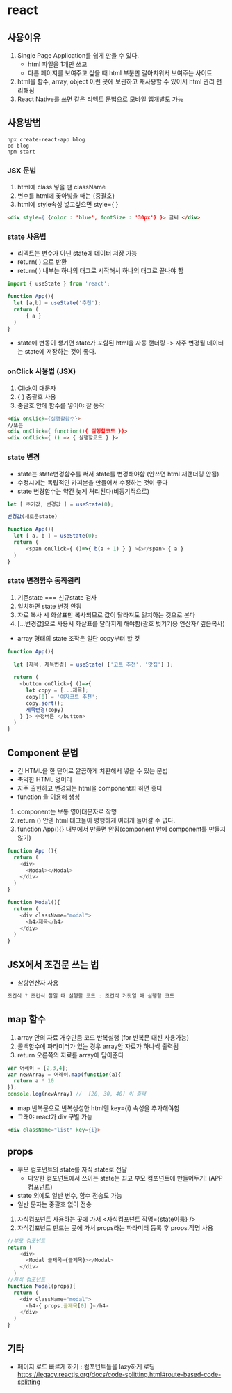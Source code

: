 # react
## 사용이유
1.  Single Page Application를 쉽게 만들 수 있다.
    - html 파일을 1개만 쓰고 
    - 다른 페이지를 보여주고 싶을 때 html 부분만 갈아치워서 보여주는 사이트
2. html을 함수, array, object 이런 곳에 보관하고 재사용할 수 있어서 html 관리 편리해짐
3. React Native를 쓰면 같은 리액트 문법으로 모바일 앱개발도 가능
## 사용방법
```
npx create-react-app blog  
cd blog
npm start
```

### JSX 문법 
1. html에 class 넣을 땐 className
2. 변수를 html에 꽂아넣을 때는 {중괄호}
3. html에 style속성 넣고싶으면 style={ }
```html
<div style={ {color : 'blue', fontSize : '30px'} }> 글씨 </div>
```

### state 사용법
- 리엑트는 변수가 아닌 state에 데이터 저장 가능
- return( ) 으로 반환
- return( ) 내부는 하나의 태그로 시작해서 하나의 태그로 끝나야 함
```javascript
import { useState } from 'react';

function App(){
  let [a,b] = useState('추천');
  return (
      { a }
  )
}
```
- state에 변동이 생기면 state가 포함된 html을 자동 랜더링 -> 자주 변경될 데이터는 state에 저장하는 것이 좋다.

### onClick 사용법 (JSX)
1. Click이 대문자
2. { } 중괄호 사용
3. 중괄호 안에 함수를 넣어야 잘 동작
```html
<div onClick={실행할함수}>
//또는
<div onClick={ function(){ 실행할코드 }}> 
<div onClick={ () => { 실행할코드 } }>
```
### state 변경
- state는 state변경함수를 써서 state를 변경해야함 (안쓰면 html 재랜더링 안됨)
- 수정시에는 독립적인 카피본을 만들어서 수정하는 것이 좋다
- state 변경함수는 약간 늦게 처리된다(비동기적으로)
```javascript
let [ 초기값, 변경값 ] = useState(0); 

변경값(새로운state) 
```

```javascript
function App(){  
  let [ a, b ] = useState(0);
  return (
      <span onClick={ ()=>{ b(a + 1) } } >👍</span> { a }
  )
}
```

### state 변경함수 동작원리 
1. 기존state === 신규state 검사
2. 일치하면 state 변경 안됨
3. 자료 복사 시 화살표만 복사되므로 값이 달라져도 일치하는 것으로 본다
4. [...변경값]으로 사용시 화살표를 달라지게 해야함(괄호 벗기기용 연산자/ 깊은복사)
* array 형태의 state 조작은 일단 copy부터 할 것

```javascript
function App(){
  
  let [제목, 제목변경] = useState( ['코트 추천', '맛집'] );  
  
  return (
    <button onClick={ ()=>{ 
      let copy = [...제목];
      copy[0] = '여자코트 추천';
      copy.sort();
      제목변경(copy)
    } }> 수정버튼 </button>
  )
}
```

## Component 문법
-  긴 HTML을 한 단어로 깔끔하게 치환해서 넣을 수 있는 문법
- 축약한 HTML 덩어리
- 자주 출현하고 변경되는 html을 component화 하면 좋다
- function 을 이용해 생성
1. component는 보통 영어대문자로 작명
2. return () 안엔 html 태그들이 평행하게 여러개 들어갈 수 없다.
3. function App(){} 내부에서 만들면 안됨(component 안에 component를 만들지 않기)
```javascript
function App (){
  return (
    <div>
      <Modal></Modal>
    </div>
  )
}

function Modal(){
  return (
    <div className="modal">
      <h4>제목</h4>
    </div>
  )
}
```
## JSX에서 조건문 쓰는 법
- 삼항연산자 사용

```javascript
조건식 ? 조건식 참일 때 실행할 코드 : 조건식 거짓일 때 실행할 코드 
```

## map 함수
1. array 안의 자료 개수만큼 코드 반복실행 (for 반복문 대신 사용가능)
2. 콜백함수에 파라미터가 있는 경우 array안 자료가 하나씩 출력됨
3. return 오른쪽의 자료를 array에 담아준다
```javascript
var 어레이 = [2,3,4];
var newArray = 어레이.map(function(a){
  return a * 10
});
console.log(newArray) //  [20, 30, 40] 이 출력
```
- map 반복문으로 반복생성한 html엔 key={i} 속성을 추가해야함
- 그래야 react가 div 구별 가능
```html
<div className="list" key={i}> 
```

## props
- 부모 컴포넌트의 state를 자식 state로 전달
  - 다양한 컴포넌트에서 쓰이는 state는 최고 부모 컴포넌트에 만들어두기! (APP 컴포넌트)
- state 외에도 일반 변수, 함수 전송도 가능
- 일반 문자는 중괄호 없이 전송

1. 자식컴포넌트 사용하는 곳에 가서 <자식컴포넌트 작명={state이름} /> 
2. 자식컴포넌트 만드는 곳에 가서 props라는 파라미터 등록 후 props.작명 사용
```javascript
//부모 컴포넌트 
return (
    <div>
      <Modal 글제목={글제목}></Modal>
    </div>
  )
//자식 컴포넌트
function Modal(props){
  return (
    <div className="modal">
      <h4>{ props.글제목[0] }</h4>
    </div>
  )
}

```
## 기타
- 페이지 로드 빠르게 하기 : 컴포넌트들을 lazy하게 로딩
https://legacy.reactjs.org/docs/code-splitting.html#route-based-code-splitting